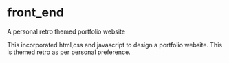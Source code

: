 # front_end
A personal retro themed portfolio website

This incorporated html,css and javascript to design a portfolio website. This is themed retro as per personal preference.
